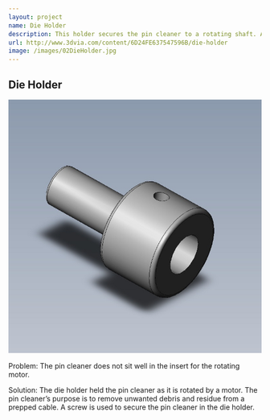 ```yaml
---
layout: project
name: Die Holder
description: This holder secures the pin cleaner to a rotating shaft. As the pin cleaner is rotating, it is able to clean the cable...(Please click on picture for more detail)
url: http://www.3dvia.com/content/6D24FE637547596B/die-holder
image: /images/02DieHolder.jpg
---
```

Die Holder
----------

<img class="image fit" src="/images/02DieHolder.jpg">

Problem: The pin cleaner does not sit well in the insert for the rotating motor.

Solution: The die holder held the pin cleaner as it is rotated by a motor. The pin
cleaner’s purpose is to remove unwanted debris and residue from a prepped cable.
A screw is used to secure the pin cleaner in the die holder.
